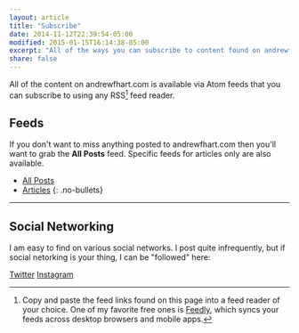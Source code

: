 ```yaml
---
layout: article
title: "Subscribe"
date: 2014-11-12T22:39:54-05:00
modified: 2015-01-15T16:14:38-05:00
excerpt: "All of the ways you can subscribe to content found on andrewfhart.com."
share: false
---
```


All of the content on andrewfhart.com is available via Atom feeds that you can subscribe to using any RSS[^rss] feed reader.

## Feeds

If you don't want to miss anything posted to andrewfhart.com then you'll want to grab the **All Posts** feed. Specific feeds for articles only are also available.

* <i class="fa fa-rss-square" aria-hidden="true"></i> <a href="http://feeds.feedburner.com/andrewfhart">All Posts</a>
* <i class="fa fa-rss-square" aria-hidden="true"></i> <a href="http://feeds.feedburner.com/andrewfhart_Articles">Articles</a>
{: .no-bullets}

[^rss]: Copy and paste the feed links found on this page into a feed reader of your choice. One of my favorite free ones is [Feedly](http://feedly.com), which syncs your feeds across desktop browsers and mobile apps.

---

## Social Networking

I am easy to find on various social networks. I post quite infrequently, but if social netorking is your thing, I can be "followed" here:

<div class="inline">
  <a href="http://twitter.com/andrewfhart" onclick="ga('send', 'event', 'link', 'click', 'Twitter follow');" class="btn-social twitter"><i class="fa fa-twitter" aria-hidden="true"></i> Twitter</a>
  <a href="http://instagram.com/andrewfhart" onclick="ga('send', 'event', 'link', 'click', 'Instagram follow');" class="btn-social instagram"><i class="fa fa-instagram" aria-hidden="true"></i> Instagram</a>
</div>
